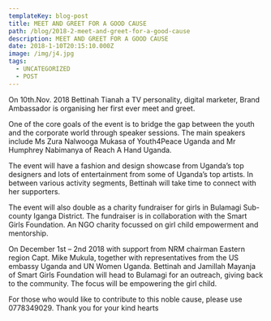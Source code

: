 ```yaml
---
templateKey: blog-post
title: MEET AND GREET FOR A GOOD CAUSE
path: /blog/2018-2-meet-and-greet-for-a-good-cause
description: MEET AND GREET FOR A GOOD CAUSE
date: 2018-1-10T20:15:10.000Z
image: /img/j4.jpg
tags:
  - UNCATEGORIZED
  - POST
---
```

<div class="container">
On 10th.Nov. 2018 Bettinah Tianah a TV personality, digital marketer, Brand Ambassador is organising her first ever meet and greet.

One of the core goals of the event is to bridge the gap between the youth and the corporate world through speaker sessions.
The main speakers include Ms Zura Nalwooga Mukasa of Youth4Peace Uganda and Mr Humphrey Nabimanya of Reach A Hand Uganda.

The event will have a fashion and design showcase from Uganda’s top designers and lots of entertainment from some of Uganda’s top artists.
In between various activity segments, Bettinah will take time to connect with her supporters.

The event will also double as a charity fundraiser for girls in Bulamagi Sub-county Iganga District.
The fundraiser is in collaboration with the Smart Girls Foundation. An NGO charity focussed on girl child empowerment and mentorship.

On December 1st – 2nd 2018 with support from NRM chairman Eastern region Capt. Mike Mukula, together with representatives from the US embassy Uganda and UN Women Uganda.
Bettinah and Jamillah Mayanja of Smart Girls Foundation will head to Bulamagi for an outreach, giving back to the community. The focus will be empowering the girl child.

For those who would like to contribute to this noble cause, please use 0778349029. Thank you for your kind hearts
</div>